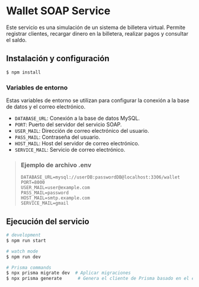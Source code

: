 # Wallet SOAP Service

Este servicio es una simulación de un sistema de billetera virtual. Permite registrar clientes, recargar dinero en la billetera, realizar pagos y consultar el saldo.

## Instalación y configuración

```bash
$ npm install
```

### Variables de entorno

Estas variables de entorno se utilizan para configurar la conexión a la base de datos y el correo electrónico.

- `DATABASE_URL`: Conexión a la base de datos MySQL.
- `PORT`: Puerto del servidor del servicio SOAP.
- `USER_MAIL`: Dirección de correo electrónico del usuario.
- `PASS_MAIL`: Contraseña del usuario.
- `HOST_MAIL`: Host del servidor de correo electrónico.
- `SERVICE_MAIL`: Servicio de correo electrónico.

> ### Ejemplo de archivo .env
>
> ```.env
> DATABASE_URL=mysql://userDB:passwordDB@localhost:3306/wallet
> PORT=8000
> USER_MAIL=user@example.com
> PASS_MAIL=password
> HOST_MAIL=smtp.example.com
> SERVICE_MAIL=gmail
> ```

## Ejecución del servicio

```bash
# development
$ npm run start

# watch mode
$ npm run dev

# Prisma commands
$ npx prisma migrate dev  # Aplicar migraciones
$ npx prisma generate      # Genera el cliente de Prisma basado en el esquema definido
```
